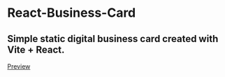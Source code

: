 # React-Business-Card

## Simple static digital business card created with Vite + React.
[Preview](https://stefanpython.github.io/React-Business-Card/)
